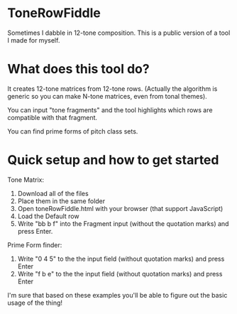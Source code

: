 # ToneRowFiddle

Sometimes I dabble in 12-tone composition. This is a public version of a tool I made for myself. 

# What does this tool do?

It creates 12-tone matrices from 12-tone rows. (Actually the algorithm is generic so you can make N-tone matrices, even from tonal themes). 

You can input "tone fragments" and the tool highlights which rows are compatible with that fragment.

You can find prime forms of pitch class sets.

# Quick setup and how to get started

Tone Matrix:

1) Download all of the files
2) Place them in the same folder
3) Open toneRowFiddle.html with your browser (that support JavaScript)
4) Load the Default row
5) Write "bb b f" into the Fragment input (without the quotation marks) and press Enter.

Prime Form finder:

1) Write "0 4 5" to the the input field (without quotation marks) and press Enter
2) Write "f b e" to the the input field (without quotation marks) and press Enter

I'm sure that based on these examples you'll be able to figure out the basic usage of the thing!

